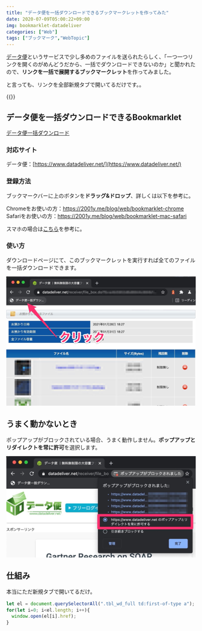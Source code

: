 ```yaml
---
title: "データ便を一括ダウンロードできるブックマークレットを作ってみた"
date: 2020-07-09T05:00:22+09:00
img: bookmarklet-datadeliver
categories: ["Web"]
tags: ["ブックマーク","WebTopic"]
---
```


[データ便](https://www.datadeliver.net/)というサービスで少し多めのファイルを送られたらしく、「一つ一つリンクを開くのがめんどうだから、一括でダウンロードできないのか」と聞かれたので、<b>リンクを一括で展開するブックマークレット</b>を作ってみました。

と言っても、リンクを全部新規タブで開いてるだけです。。

{{<ad>}}

## データ便を一括ダウンロードできるBookmarklet

<p class=noIndent>
  <a href="javascript:(function()%7Blet%20el%20%3D%20document.querySelectorAll(%22.tbl_wd_full%20td%3Afirst-of-type%20a%22)%3Bfor(let%20i%3D0%3B%20i%3Cel.length%3B%20i%2B%2B)%7Bwindow.open(el%5Bi%5D.href)%3B%7D%7D)()" class=download>データ便一括ダウンロード</a>
</p>

### 対応サイト

データ便：[https://www.datadeliver.net/](https://www.datadeliver.net/)

### 登録方法

ブックマークバーに上のボタンを**ドラッグ&ドロップ**、詳しくは以下を参考に。

Chromeをお使いの方：https://2001y.me/blog/web/bookmarklet-chrome<br>Safariをお使いの方：https://2001y.me/blog/web/bookmarklet-mac-safari

スマホの場合は[こちら](https://wayohoo.com/ios/tips/how-to-install-bookmarklet-in-safari-for-ios.html)を参考に。

### 使い方

ダウンロードページにて、このブックマークレットを実行すれば全てのファイルを一括ダウンロードできます。

![](../../../images/bookmarklet-datadeliver-0.jpg)

## うまく動かないとき

ポップアップがブロックされている場合、うまく動作しません。<b>ポップアップとリダイレクトを常に許可</b>を選択します。

![ポップアップブロックなどは許可する必要がある](../../../images/bookmarklet-datadeliver-1.jpg)

## 仕組み

本当にただ新規タブで開いてるだけ。

```js
let el = document.querySelectorAll(".tbl_wd_full td:first-of-type a");
for(let i=0; i<el.length; i++){
  window.open(el[i].href);
}
```